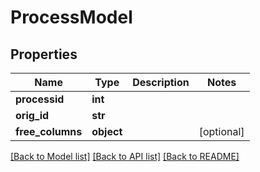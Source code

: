 # ProcessModel


## Properties
Name | Type | Description | Notes
------------ | ------------- | ------------- | -------------
**processid** | **int** |  | 
**orig_id** | **str** |  | 
**free_columns** | **object** |  | [optional] 

[[Back to Model list]](../README.md#documentation-for-models) [[Back to API list]](../README.md#documentation-for-api-endpoints) [[Back to README]](../README.md)


